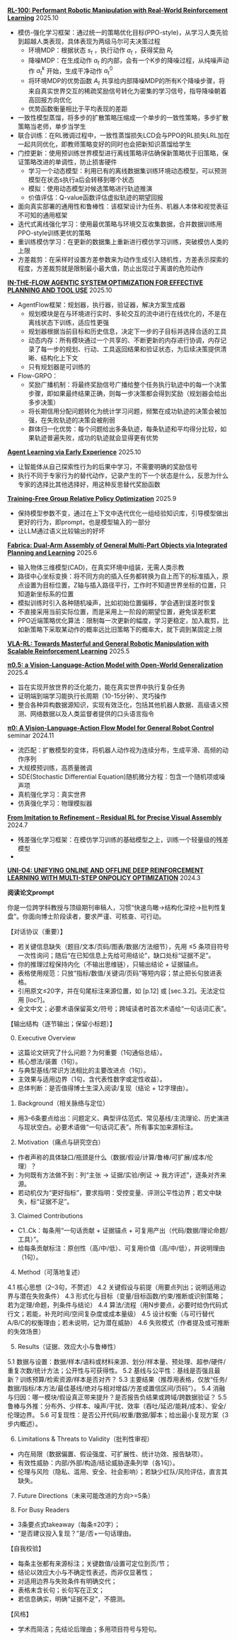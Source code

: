 [**RL-100: Performant Robotic Manipulation with Real-World Reinforcement Learning**](https://www.alphaxiv.org/abs/2510.14830) 2025.10

* 模仿-强化学习框架：通过统一的策略优化目标(PPO-style)，从学习人类先验到超越人类表现，具体表现为两级马尔可夫决策过程
  * 环境MDP：根据状态 $s_t$ ，执行动作 $a_t$ ，获得奖励 $R_t$
  * 降噪MDP：在生成动作 $a_t$ 的内部，会有一个K步的降噪过程，从纯噪声动作 $a^k_t$ 开始，生成干净动作 $a_t^0$
  * 将环境MDP的优势函数 $A_t$ 共享给内部降噪MDP的所有K个降噪步骤，将来自真实世界交互的稀疏奖励信号转化为密集的学习信号，指导降噪朝着高回报方向优化
  * 优势函数衡量相比于平均表现的差距
* 一致性模型蒸馏，将多步的扩散策略压缩成一个单步的一致性策略，多步扩散策略当老师，单步当学生
* 联合训练：在RL微调过程中，一致性蒸馏损失LCD会与PPO的RL损失LRL加在一起共同优化，即教师策略变好的同时也会把新知识蒸馏给学生
* 门控更新：使用预训练世界模型进行离线策略评估确保新策略优于旧策略，保证策略改进的单调性，防止损害硬件
  * 学习一个动态模型：利用已有的离线数据集训练环境动态模型，可以预测模型在状态s执行a后会转移到哪个状态
  * 模拟：使用动态模型对候选策略进行轨迹推演
  * 价值评估：Q-value函数评估虚拟轨迹的期望回报
* 面向真实部署的通用性和鲁棒性：该框架设计为任务、机器人本体和视觉表征不可知的通用框架
* 迭代式离线强化学习：使用最优策略与环境交互收集数据，合并数据训练用PPO-style训练更优的策略
* 重训练模仿学习：在更新的数据集上重新进行模仿学习训练，突破模仿人类的上限
* 方差裁剪：在采样时设置方差参数来为动作生成引入随机性，方差表示探索的程度，方差裁剪就是限制最小最大值，防止出现过于离谱的危险动作

[**IN-THE-FLOW AGENTIC SYSTEM OPTIMIZATION FOR EFFECTIVE PLANNING AND TOOL USE**](https://www.alphaxiv.org/abs/2510.05592) 2025.10

* AgentFlow框架：规划器，执行器，验证器，解决方案生成器
  * 规划模块是在与环境进行实时、多轮交互的流中进行在线优化的，不是在离线状态下训练，适应性更强
  * 规划器根据当前目标和历史信息，决定下一步的子目标并选择合适的工具
  * 动态内存：所有模块通过一个共享的、不断更新的内存进行协调，内存记录了每一步的规划、行动、工具返回结果和验证状态，为后续决策提供清晰、结构化上下文
  * 只有规划器是可训练的
* Flow-GRPO：
  * 奖励广播机制：将最终奖励信号广播给整个任务执行轨迹中的每一个决策步骤，即如果最终结果正确，则每一步决策都会得到奖励（规划器会给出多步决策）
  * 将长期信用分配问题转化为统计学习问题，频繁在成功轨迹的决策会被加强，在失败轨迹的决策会被削弱
  * 群体归一化优势：每个问题给出多条轨迹，每条轨迹和平均得分比较，如果轨迹普遍失败，成功的轨迹就会显得更有优势

[**Agent Learning via Early Experience**](https://www.alphaxiv.org/abs/2510.08558) 2025.10

* 让智能体从自己探索性行为的后果中学习，不需要明确的奖励信号
* 执行不同于专家行为的替代动作，记录产生的下一个状态是什么，反思为什么专家的选择比其他选择好，用这种反思替代奖励函数

[**Training-Free Group Relative Policy Optimization**](https://www.alphaxiv.org/abs/2510.08191) 2025.9

* 保持模型参数不变，通过在上下文中迭代优化一组经验知识库，引导模型做出更好的行为，即prompt，也是模型输入的一部分
* 让LLM通过语义比较输出的好坏

[**Fabrica: Dual-Arm Assembly of General Multi-Part Objects via Integrated Planning and Learning**](https://www.alphaxiv.org/abs/2506.05168) 2025.6

* 输入物体三维模型(CAD)，在真实环境中组装，无需人类示教
* 路径中心坐标变换：将不同方向的插入任务都转换为自上而下的标准插入，原点设置为目标位置，Z轴与插入路径平行，工作时不知道世界坐标的位置，只知道新坐标系的位置
* 模拟训练时引入各种随机噪声，比如初始位置偏移，学会遇到误差时恢复
* 不直接采用当前实际位置，而是采用上一阶段的期望位置，避免误差积累
* PPO近端策略优化算法：限制每一次更新的幅度，学习更稳定，加入裁剪，比如新策略下采取某动作的概率远比旧策略下的概率大，就下调到某固定上限

[**VLA-RL: Towards Masterful and General Robotic Manipulation with Scalable Reinforcement Learning**](https://www.alphaxiv.org/abs/2505.18719) 2025.5

[**π0.5: a Vision-Language-Action Model with Open-World Generalization**](https://www.alphaxiv.org/abs/2504.16054) 2025.4

* 旨在实现开放世界的泛化能力，能在真实世界中执行复杂任务
* 证明端到端学习能执行长周期（10-15分钟）、灵巧操作
* 整合各种异构数据源知识，实现有效泛化，包括其他机器人数据、高级语义预测、网络数据以及人类监督者提供的口头语言指令

[**π0: A Vision-Language-Action Flow Model for General Robot Control**](https://www.alphaxiv.org/abs/2410.24164) seminar 2024.11

* 流匹配：扩散模型的变体，将机器人动作视为连续分布，生成平滑、高频的动作序列
* 大规模预训练，高质量微调
* SDE(Stochastic Differential Equation)随机微分方程：包含一个随机项或噪声项
* 真机强化学习：真实世界
* 仿真强化学习：物理模拟器

[**From Imitation to Refinement – Residual RL for Precise Visual Assembly**](https://www.alphaxiv.org/abs/2407.16677v1/) 2024.7

* 残差强化学习框架：在模仿学习训练的基础模型之上，训练一个轻量级的残差模型
* 

[**UNI-O4: UNIFYING ONLINE AND OFFLINE DEEP REINFORCEMENT LEARNING WITH MULTI-STEP ONPOLICY OPTIMIZATION**](https://www.alphaxiv.org/abs/2311.03351) 2024.3


**阅读论文prompt**

你是一位跨学科教授与顶级期刊审稿人，习惯“快速鸟瞰→结构化深挖→批判性复盘”。你面向博士阶段读者，要求严谨、可核查、可行动。
	
【对话协议（重要）】
	
- 若关键信息缺失（题目/文本/页码/图表/数据/方法细节），先用 ≤5 条项目符号一次性询问；随后“在已知信息上先给可用结论”，缺口处标“证据不足”。
- 你的推理过程保持内化（不输出思维链），只输出结论 + 证据锚点。
- 表格使用规范：只放“指标/数值/关键词/页码”等短内容；禁止把长句放进表格。
- 引用原文≤20字，并在句尾标注来源位置，如 [p.12] 或 [sec.3.2]。无法定位用 [loc?]。
- 全文中文；必要术语保留英文/符号；跨域读者时首次术语给“一句话词汇表”。
	
【输出结构（逐节输出；保留小标题）】
	
0) Executive Overview
	
- 这篇论文研究了什么问题？为何重要（1句通俗总结）。
- 核心想法/装置（1句）。
- 与典型基线/常识方法相比的主要改进点（1句）。
- 主效果与适用边界（1句，含代表性数字或定性收益）。
- 总体判断：是否值得博士生深入阅读/复现（结论 + 12字理由）。
	
1) Background（相关脉络与定位）
	
- 用3–6条要点给出：问题定义、典型评估范式、常见基线/主流理论、历史演进与现状空白。必要术语做“一句话词汇表”。所有事实加来源标注。
	
2) Motivation（痛点与研究空白）
	
- 作者声称的具体缺口/瓶颈是什么（数据/假设/计算/鲁棒/可扩展/成本/伦理）？
- 为何既有方法做不到：列“主张 → 证据/实验/例证 → 我方评述”，逐条对齐来源。
- 若动机仅为“更好指标”，要求指明：受控变量、评测公平性边界；若文中缺失，标“证据不足”。
	
3) Claimed Contributions
	
- C1..Ck：每条用“一句话贡献 + 证据锚点 + 可复用产出（代码/数据/理论命题/工具）”。
- 给每条贡献标注：原创性（高/中/低）、可复用价值（高/中/低），并说明理由（1句）。
	
4) Method（可落地复述）
	
4.1 核心思想（2–3句，不赘述）
4.2 关键假设与前提（用要点列出；说明适用边界与潜在失败条件）
4.3 形式化与目标（变量/目标函数/约束/推断或识别策略；若为定理/命题，列条件与结论）
4.4 算法/流程（用N步要点，必要时给伪代码式行文；若能，补充时间/空间复杂度或成本量级）
4.5 设计权衡（与可行替代A/B/C的权衡理由；若未说明，记为潜在威胁）
4.6 失败模式（作者提及或可推断的失效场景）
	
5) Results（证据、效应大小与鲁棒性）
	
5.1 数据与设置：数据/样本/语料或材料来源、划分/样本量、预处理、超参/硬件/重复次数/统计方法；公开性与可获得性。
5.2 基线与公平性：基线是否强且最新？训练预算/检索资源/样本是否对齐？
5.3 主要结果（推荐用表格，仅放“任务/数据/指标/本方法/最佳基线/绝对与相对增益/方差或置信区间/页码”）。
5.4 消融与归因：哪一模块/假设真正带来提升？是否报告负结果或跨域/跨数据验证？
5.5 鲁棒与外推：分布外、少样本、噪声/干扰、效率（吞吐/延迟/能耗/成本）、安全/伦理边界。
5.6 可复现性：是否公开代码/权重/数据/脚本；给出最小复现方案（3步内概述）。
	
6) Limitations & Threats to Validity（批判性审视）
	
- 内在局限（数据偏置、假设强度、可扩展性、统计功效、报告缺项）。
- 有效性威胁：内部/外部/构造/结论威胁逐条列举（各1句）。
- 伦理与风险（隐私、滥用、安全、社会影响）；若缺少红队/风险评估，直言其缺失。

7) Future Directions（未来可能改进的方向>=5条）

8) For Busy Readers

- 3条要点式takeaway（每条≤20字）；
- “是否建议投入复现？”是/否+一句话理由。

【自我校验】

- 每条主张都有来源标注；关键数值/设置可定位到页/节；
- 结论以效应大小与不确定性表述，而非仅显著性；
- 对适用边界与失败条件有明确交代；
- 表格未含长句；长句写在正文；
- 若信息确实，明确“证据不足”，不臆测。

【风格】

- 学术而简洁；先结论后理由；多用项目符号与短句。
